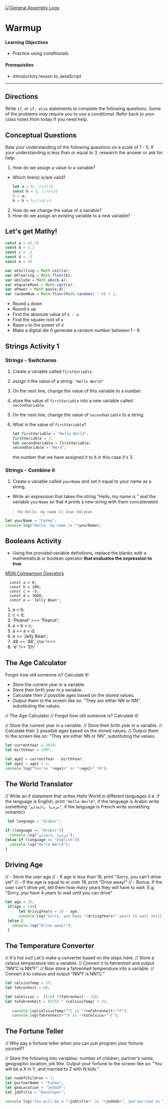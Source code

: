 [![General Assembly Logo](https://camo.githubusercontent.com/1a91b05b8f4d44b5bbfb83abac2b0996d8e26c92/687474703a2f2f692e696d6775722e636f6d2f6b6538555354712e706e67)](https://generalassemb.ly)

# Warmup

#### Learning Objectives

- Practice using conditionals.

#### Prerequisites

- Introductory lesson to JavaScript

---



## Directions
Write  `if`, or `if, else` statements to complete the following questions. Some of the problems may require you to use a  conditional. Refer back to your class notes from today if you need help.

## Conceptual Questions

Rate your understanding of the following questions on a scale of 1 - 5. If your understanding is less than or equal to 3, research the answer or ask for help:

1. How do we assign a value to a variable?
  - Which line(s) is/are valid?

    ```js
    let a = 0; //valid
    const b = 1; //valid
    9 = a;
    b = b + 5;//valid
    ```

2. How do we change the value of a variable?
3. How do we assign an existing variable to a new variable?

## Let's get Mathy!

```js
const a = 42.78
const b = 1.1
const c = -2
const d = .5
const e = 16

var aCeilling = Math.ceil(a);
var bFlooring = Math.floor(b);
var abslute = Math.abs(b-a);
var eSquareRoot = Math.sqrt(e);
var ePower = Math.pow(e,d);
var randomNum = Math.floor(Math.random() * 6) + 1;


```


- Round `a` down
- Round `b` up
- Find the absolute value of `b - a`
- Find the square root of `e`
- Raise `e` to the power of `d`
- Make a digital die 0 generate a random number between 1 - 6 

## Strings Activity 1

### Strings - Switcharoo
1. Create a variable called `firstVariable`.
1. assign it the value of a string: `"Hello World"`
1. On the next line, change the value of this variable to a number.
1. store the value of `firstVariable` into a new variable called `secondVariable`
1. On the next line, change the value of `secondVariable` to a string.
1. What is the value of `firstVariable`?
   
   ```js
   let firstVariable = "Hello World";
   firstVariable = 3;
   let secondVariable = firstVariable;
   secondVariable = "Word";
   ```
   the number that we have assigned it to it.in this case it's 3.

### Strings - Combine it
1. Create a variable called `yourName` and set it equal to your name as a string.
  - Write an expression that takes the string "Hello, my name is " and the variable `yourName` so that it prints a new string with them concatenated

>ex: `Hello, my name is Jean Valjean`
  ```js
  let yourName = "Fatma";
  console.log("Hello, my name is "+yourName);

  ```

## Booleans Activity
- Using the provided variable definitions, replace the blanks with a mathematical or boolean operator **that evaluates the expression to true**.

[MDN Comparison Operators](https://developer.mozilla.org/en-US/docs/Web/JavaScript/Reference/Operators/Comparison_Operators)

```
  const a = 6;
  const b = 100;
  const c = -5;
  const d = 3000;
  const e = 'Jelly Bean';
```

1.  a < b;
1.  c < d;
1.  'Peanut' === 'Peanut';
1.  a < b > c;
1.  a == a < d;
1.  e == 'Jelly Bean';
1.  48 == '48'; //or !===
1. 'e' !== 'Eh'

## The Age Calculator

Forgot how old someone is? Calculate it!

- Store the current year in a variable.
- Store their birth year in a variable.
- Calculate their 2 possible ages based on the stored values.
- Output them to the screen like so: "They are either NN or NN", substituting the values.

// The Age Calculator
// Forgot how old someone is? Calculate it!

// Store the current year in a variable.
// Store their birth year in a variable.
// Calculate their 2 possible ages based on the stored values.
// Output them to the screen like so: "They are either NN or NN", substituting the values.
```js
let currentYear = 2019;
let birthYear = 1997;

let age1 = currentYear - birthYear;
let age2 = age1 + 1;
console.log("You're "+age1+" or "+age2+" YO");
```
## The World Translator
// Write an if statement that writes Hello World in different languages (i.e. if the language is English, print `"Hello World"`, if the language is Arabic write something `"مرحبا بالعالم"`, if the language is French write something romantic)
```js
 let language = "Arabic";

if (language == "Arabic"){
  console.log("مرحبا بالعالم");
}else if (language == "English"){
  console.log("Hello World");
}
```
 ## Driving Age
// - Store the user age
// - If age is less than 18, print "Sorry, you can't drive yet"
// - If the age is equal to or over 18, print "Drive away!"
// - Bonus: If the user can't drive yet, tell them how many years they will have to wait. E.g. "Sorry, you have 4 years to wait until you can drive"
```js
let age = 35;
 if(age < 18){
      let drivigYears = 18 - age; 
      console.log("Sorry, you have "+drivigYears+" years to wait until you can drive");
 }else {
   console.log("Drive away!");
 }
```
## The Temperature Converter
// It's hot out! Let's make a converter based on the steps here.
// Store a celsius temperature into a variable.
// Convert it to fahrenheit and output "NN°C is NN°F".
// Now store a fahrenheit temperature into a variable.
// Convert it to celsius and output "NN°F is NN°C."
```js
let celsiusTemp = 37;
let fahrenheit = 80;

let toCelsius =  (5/9) *(fahrenheit - 32); 
let toFahrenheit = (9/5) * (celsiusTemp) + 32;
   
   console.log(celsiusTemp+"°C is "+toFahrenheit+"°F");
   console.log(fahrenheit+"°F is "+toCelsius+"°C");


```
## The Fortune Teller
// Why pay a fortune teller when you can just program your fortune yourself?

// Store the following into variables: number of children, partner's name, geographic location, job title. Output your fortune to the screen like so: "You will be a X in Y, and married to Z with N kids."

```js
let numOfChildren = 3;
let partnerName = "Fatma";
let geoLocation = "jeddah";
let jobTitle = "Developer";

console.log("You will be a "+jobtitle+" in "+jeddah+", and married to "+partnerName+" with "+numOfChildren+" kids.");
```